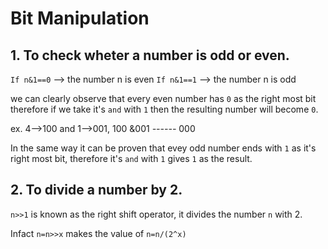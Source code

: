 # 							Bit Manipulation

## 1. To check wheter a number is odd or even.

`If n&1==0` --> the number n is even
`If n&1==1` --> the number n is odd

we can clearly observe that every even number has `0` as the right most bit therefore if we take it's `and` with `1` then the resulting number will become `0`. 

ex. 4-->100 and 1-->001, 
  100
&001
*------*
  000

In the same way it can be proven that evey odd number ends with `1` as it's right most bit, therefore it's `and` with `1` gives `1` as the result.

## 2. To divide a number by 2.

`n>>1` is known as the right shift operator, it divides the number `n` with 2.

Infact `n=n>>x` makes the value of `n=n/(2^x)` 



   
